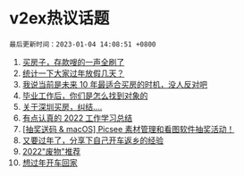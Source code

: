 # v2ex热议话题

`最后更新时间：2023-01-04 14:08:51 +0800`

1. [买房子，存款嗖的一声全刷了](https://www.v2ex.com/t/906339)
1. [统计一下大家过年放假几天？](https://www.v2ex.com/t/906396)
1. [我说当前是未来 10 年最适合买房的时机，没人反对吧](https://www.v2ex.com/t/906426)
1. [毕业工作后，你们是怎么找到对象的](https://www.v2ex.com/t/906268)
1. [关于深圳买房，纠结....](https://www.v2ex.com/t/906430)
1. [有点认真的 2022 工作学习总结](https://www.v2ex.com/t/906269)
1. [[抽奖送码 & macOS] Picsee 素材管理和看图软件抽奖活动！](https://www.v2ex.com/t/906419)
1. [又要过年了，分享下自己开车返乡的经验](https://www.v2ex.com/t/906310)
1. [2022"废物"推荐](https://www.v2ex.com/t/906407)
1. [想过年开车回家](https://www.v2ex.com/t/906266)


